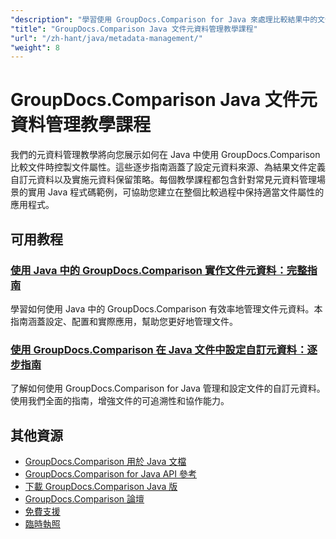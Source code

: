 ```yaml
---
"description": "學習使用 GroupDocs.Comparison for Java 來處理比較結果中的文件元資料、屬性和元資料配置。"
"title": "GroupDocs.Comparison Java 文件元資料管理教學課程"
"url": "/zh-hant/java/metadata-management/"
"weight": 8
---
```


# GroupDocs.Comparison Java 文件元資料管理教學課程

我們的元資料管理教學將向您展示如何在 Java 中使用 GroupDocs.Comparison 比較文件時控製文件屬性。這些逐步指南涵蓋了設定元資料來源、為結果文件定義自訂元資料以及實施元資料保留策略。每個教學課程都包含針對常見元資料管理場景的實用 Java 程式碼範例，可協助您建立在整個比較過程中保持適當文件屬性的應用程式。

## 可用教程

### [使用 Java 中的 GroupDocs.Comparison 實作文件元資料：完整指南](./implement-metadata-groupdocs-comparison-java-guide/)
學習如何使用 Java 中的 GroupDocs.Comparison 有效率地管理文件元資料。本指南涵蓋設定、配置和實際應用，幫助您更好地管理文件。

### [使用 GroupDocs.Comparison 在 Java 文件中設定自訂元資料：逐步指南](./groupdocs-comparison-java-custom-metadata-guide/)
了解如何使用 GroupDocs.Comparison for Java 管理和設定文件的自訂元資料。使用我們全面的指南，增強文件的可追溯性和協作能力。

## 其他資源

- [GroupDocs.Comparison 用於 Java 文檔](https://docs.groupdocs.com/comparison/java/)
- [GroupDocs.Comparison for Java API 參考](https://reference.groupdocs.com/comparison/java/)
- [下載 GroupDocs.Comparison Java 版](https://releases.groupdocs.com/comparison/java/)
- [GroupDocs.Comparison 論壇](https://forum.groupdocs.com/c/comparison)
- [免費支援](https://forum.groupdocs.com/)
- [臨時執照](https://purchase.groupdocs.com/temporary-license/)